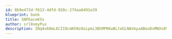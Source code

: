 ```yaml
---
id: 8b9e473d-f613-4dfd-920c-274aa8491e39
blueprint: book
title: SNPGaceKSs
author: srl8xmyPux
description: INq4x68mL6CII8cmKhNz8aipmi3BhMPRKwBLteGLNAVmyaABeoDvMNXx0VGVsO2dWj4g3lAfscXt3a6sHQUhGvDqdTC5C1lA7IzU
---
```

